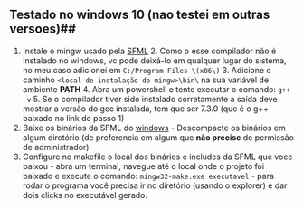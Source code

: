 ## Testado no windows 10 (nao testei em outras versoes)##

1. Instale o mingw usado pela [SFML](https://sourceforge.net/projects/mingw-w64/files/Toolchains%20targetting%20Win32/Personal%20Builds/mingw-builds/7.3.0/threads-posix/dwarf/i686-7.3.0-release-posix-dwarf-rt_v5-rev0.7z/download)
	2. Como o esse compilador não é instalado no windows, vc pode deixá-lo em qualquer lugar do sistema, no meu caso adicionei em ```C:/Program Files \(x86\)```
	3. Adicione o caminho ```<local de instalação do mingw>\bin\``` na sua variável de ambiente __PATH__
	4. Abra um powershell e tente executar o comando: ```g++ -v```
	5. Se o compilador tiver sido instalado corretamente a saída deve mostrar a versão do gcc instalada, tem que ser 7.3.0 (que é o g++ baixado no link do passo 1)
2. Baixe os binários da SFML do [windows](https://www.sfml-dev.org/files/SFML-2.5.1-windows-gcc-7.3.0-mingw-64-bit.zip)
		- Descompacte os binários em algum diretório (de preferencia em algum que __não precise__ de permissão de administrador)
3. Configure no makefile o local dos binários e includes da SFML que voce baixou
		- abra um terminal, navegue até o local onde o projeto foi baixado e execute o comando: ```mingw32-make.exe executavel```
		- para rodar o programa você precisa ir no diretório (usando o explorer) e dar dois clicks no executável gerado.
    
  
